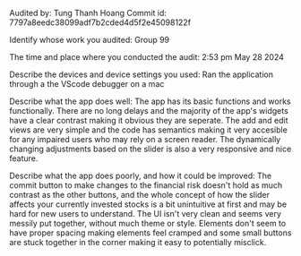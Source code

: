 Audited by: Tung Thanh Hoang
Commit id: 7797a8eedc38099adf7b2cded4d5f2e45098122f

Identify whose work you audited:
Group 99

The time and place where you conducted the audit:
2:53 pm May 28 2024

Describe the devices and device settings you used: 
Ran the application through a the VScode debugger on a mac

Describe what the app does well: 
The app has its basic functions and works functionally. There are no long delays and the majority of the app's widgets have a clear contrast making it obvious they are seperate. The add and edit views are very simple and the code has semantics making it very accesible for any impaired users who may rely on a screen reader. The dynamically changing adjustments based on the slider is also a very responsive and nice feature.

Describe what the app does poorly, and how it could be improved:
The commit button to make changes to the financial risk doesn't hold as much contrast as the other buttons, and the whole concept of how the slider affects your currently invested stocks is a bit unintuitive at first and may be hard for new users to understand. The UI isn't very clean and seems very messily put together, without much theme or style. Elements don't seem to have proper spacing making elements feel cramped and some small buttons are stuck together in the corner making it easy to potentially misclick. 
